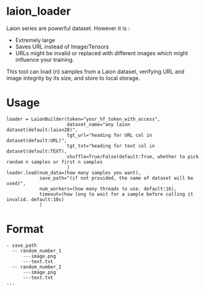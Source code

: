 # laion_loader
Laion series are powerful dataset. However it is :
- Extremely large
- Saves URL instead of Image/Tensors
- URLs might be invalid or replaced with different images
which might influence your training.

This tool can load (n) samples from a Laion dataset, verifying URL and image integrity by its size, and store to local storage.

# Usage
```
loader = LaionBuilder(token="your_hf_token_with_access", 
                      dataset_name="any laion dataset(default:laion2B)", 
                      tgt_url="heading for URL col in dataset(default:URL)", 
                      tgt_txt="heading for text col in dataset(default:TEXT),
                      shuffle=True/False(default:True, whether to pick random n samples or first n samples
                      )           
loader.load(num_data=(how many samples you want),
            save_path="(if not provided, the name of dataset will be used)", 
            num_workers=(how many threads to use. default:16), 
            timeout=(how long to wait for a sample before calling it invalid. default:10s)
            )
```
# Format
```
- save_path
  -- random_number_1
      ---image.png
      ---text.txt
  -- random_number_2
      ---image.png
      ---text.txt
...
```
  
